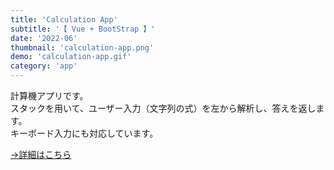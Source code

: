 ```yaml
---
title: 'Calculation App'
subtitle: '【 Vue + BootStrap 】'
date: '2022-06'
thumbnail: 'calculation-app.png'
demo: 'calculation-app.gif'
category: 'app'
---
```


計算機アプリです。  
スタックを用いて、ユーザー入力（文字列の式）を左から解析し、答えを返します。  
キーボード入力にも対応しています。

[→詳細はこちら](https://github.com/khkmgch/Calculation_App)